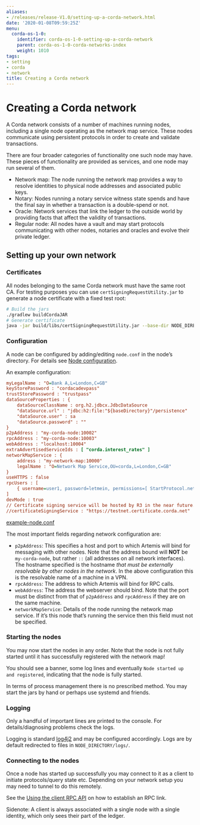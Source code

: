 ```yaml
---
aliases:
- /releases/release-V1.0/setting-up-a-corda-network.html
date: '2020-01-08T09:59:25Z'
menu:
  corda-os-1-0:
    identifier: corda-os-1-0-setting-up-a-corda-network
    parent: corda-os-1-0-corda-networks-index
    weight: 1010
tags:
- setting
- corda
- network
title: Creating a Corda network
---
```




# Creating a Corda network

A Corda network consists of a number of machines running nodes, including a single node operating as the network map
service. These nodes communicate using persistent protocols in order to create and validate transactions.

There are four broader categories of functionality one such node may have. These pieces of functionality are provided as
services, and one node may run several of them.


* Network map: The node running the network map provides a way to resolve identities to physical node addresses and associated public keys.
* Notary: Nodes running a notary service witness state spends and have the final say in whether a transaction is a double-spend or not.
* Oracle: Network services that link the ledger to the outside world by providing facts that affect the validity of transactions.
* Regular node: All nodes have a vault and may start protocols communicating with other nodes, notaries and oracles and evolve their private ledger.


## Setting up your own network


### Certificates

All nodes belonging to the same Corda network must have the same root CA. For testing purposes you can
use `certSigningRequestUtility.jar` to generate a node certificate with a fixed test root:

```bash
# Build the jars
./gradlew buildCordaJAR
# Generate certificate
java -jar build/libs/certSigningRequestUtility.jar --base-dir NODE_DIRECTORY/
```


### Configuration

A node can be configured by adding/editing `node.conf` in the node’s directory. For details see [Node configuration](corda-configuration-file.md).

An example configuration:

```cfg
myLegalName : "O=Bank A,L=London,C=GB"
keyStorePassword : "cordacadevpass"
trustStorePassword : "trustpass"
dataSourceProperties : {
    dataSourceClassName : org.h2.jdbcx.JdbcDataSource
    "dataSource.url" : "jdbc:h2:file:"${baseDirectory}"/persistence"
    "dataSource.user" : sa
    "dataSource.password" : ""
}
p2pAddress : "my-corda-node:10002"
rpcAddress : "my-corda-node:10003"
webAddress : "localhost:10004"
extraAdvertisedServiceIds : [ "corda.interest_rates" ]
networkMapService : {
    address : "my-network-map:10000"
    legalName : "O=Network Map Service,OU=corda,L=London,C=GB"
}
useHTTPS : false
rpcUsers : [
    { username=user1, password=letmein, permissions=[ StartProtocol.net.corda.protocols.CashProtocol ] }
]
devMode : true
// Certificate signing service will be hosted by R3 in the near future.
//certificateSigningService : "https://testnet.certificate.corda.net"

```

[example-node.conf](https://github.com/corda/corda/blob/release/os/1.0/docs/source/example-code/src/main/resources/example-node.conf)

The most important fields regarding network configuration are:


* `p2pAddress`: This specifies a host and port to which Artemis will bind for messaging with other nodes. Note that the
address bound will **NOT** be `my-corda-node`, but rather `::` (all addresses on all network interfaces). The hostname specified
is the hostname *that must be externally resolvable by other nodes in the network*. In the above configuration this is the
resolvable name of a machine in a VPN.
* `rpcAddress`: The address to which Artemis will bind for RPC calls.
* `webAddress`: The address the webserver should bind. Note that the port must be distinct from that of `p2pAddress` and `rpcAddress` if they are on the same machine.
* `networkMapService`: Details of the node running the network map service. If it’s this node that’s running the service
then this field must not be specified.


### Starting the nodes

You may now start the nodes in any order. Note that the node is not fully started until it has successfully registered with the network map!

You should see a banner, some log lines and eventually `Node started up and registered`, indicating that the node is fully started.


In terms of process management there is no prescribed method. You may start the jars by hand or perhaps use systemd and friends.


### Logging

Only a handful of important lines are printed to the console. For
details/diagnosing problems check the logs.

Logging is standard [log4j2](http://logging.apache.org/log4j/2.x/) and may be configured accordingly. Logs
are by default redirected to files in `NODE_DIRECTORY/logs/`.


### Connecting to the nodes

Once a node has started up successfully you may connect to it as a client to initiate protocols/query state etc.
Depending on your network setup you may need to tunnel to do this remotely.

See the [Using the client RPC API](tutorial-clientrpc-api.md) on how to establish an RPC link.

Sidenote: A client is always associated with a single node with a single identity, which only sees their part of the ledger.

